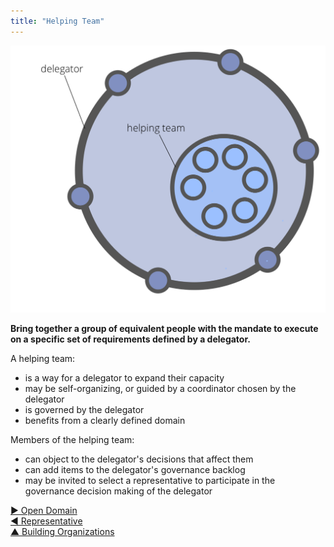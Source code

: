 ```yaml
---
title: "Helping Team"
---
```



![right,fit](img/structural-patterns/helping-team.png)

**Bring together a group of equivalent people with the mandate to execute on a specific set of requirements defined by a delegator.**

A helping team: 

-   is a way for a delegator to expand their capacity
-   may be self-organizing, or guided by a coordinator chosen by the delegator
-   is governed by the delegator
-   benefits from a clearly defined domain



Members of the helping team:

-   can object to the delegator's decisions that affect them
-   can add items to the delegator's governance backlog
-   may be invited to select a representative to participate in the governance decision making of the delegator

[&#9654; Open Domain](open-domain.html)<br/>[&#9664; Representative](representative.html)<br/>[&#9650; Building Organizations](building-organizations.html)

